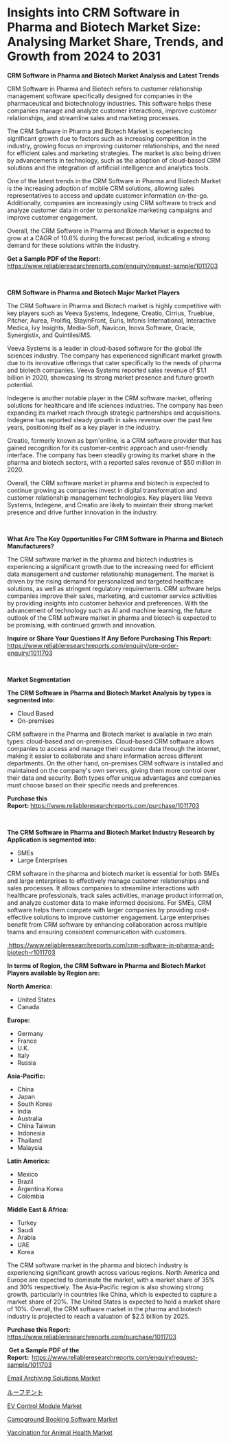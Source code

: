 <p><h1>Insights into CRM Software in Pharma and Biotech Market Size: Analysing Market Share, Trends, and Growth from 2024 to 2031</h1></p><p><strong>CRM Software in Pharma and Biotech Market Analysis and Latest Trends</strong></p>
<p><p>CRM Software in Pharma and Biotech refers to customer relationship management software specifically designed for companies in the pharmaceutical and biotechnology industries. This software helps these companies manage and analyze customer interactions, improve customer relationships, and streamline sales and marketing processes.</p><p>The CRM Software in Pharma and Biotech Market is experiencing significant growth due to factors such as increasing competition in the industry, growing focus on improving customer relationships, and the need for efficient sales and marketing strategies. The market is also being driven by advancements in technology, such as the adoption of cloud-based CRM solutions and the integration of artificial intelligence and analytics tools.</p><p>One of the latest trends in the CRM Software in Pharma and Biotech Market is the increasing adoption of mobile CRM solutions, allowing sales representatives to access and update customer information on-the-go. Additionally, companies are increasingly using CRM software to track and analyze customer data in order to personalize marketing campaigns and improve customer engagement.</p><p>Overall, the CRM Software in Pharma and Biotech Market is expected to grow at a CAGR of 10.6% during the forecast period, indicating a strong demand for these solutions within the industry.</p></p>
<p><strong>Get a Sample PDF of the Report:&nbsp;</strong> <a href="https://www.reliableresearchreports.com/enquiry/request-sample/1011703">https://www.reliableresearchreports.com/enquiry/request-sample/1011703</a></p>
<p>&nbsp;</p>
<p><strong>CRM Software in Pharma and Biotech Major Market Players</strong></p>
<p><p>The CRM Software in Pharma and Biotech market is highly competitive with key players such as Veeva Systems, Indegene, Creatio, Cirrius, Trueblue, Pitcher, Aurea, Prolifiq, StayinFront, Euris, Infonis International, Interactive Medica, Ivy Insights, Media-Soft, Navicon, Inova Software, Oracle, Synergistix, and QuintilesIMS.</p><p>Veeva Systems is a leader in cloud-based software for the global life sciences industry. The company has experienced significant market growth due to its innovative offerings that cater specifically to the needs of pharma and biotech companies. Veeva Systems reported sales revenue of $1.1 billion in 2020, showcasing its strong market presence and future growth potential.</p><p>Indegene is another notable player in the CRM software market, offering solutions for healthcare and life sciences industries. The company has been expanding its market reach through strategic partnerships and acquisitions. Indegene has reported steady growth in sales revenue over the past few years, positioning itself as a key player in the industry.</p><p>Creatio, formerly known as bpm'online, is a CRM software provider that has gained recognition for its customer-centric approach and user-friendly interface. The company has been steadily growing its market share in the pharma and biotech sectors, with a reported sales revenue of $50 million in 2020.</p><p>Overall, the CRM software market in pharma and biotech is expected to continue growing as companies invest in digital transformation and customer relationship management technologies. Key players like Veeva Systems, Indegene, and Creatio are likely to maintain their strong market presence and drive further innovation in the industry.</p></p>
<p>&nbsp;</p>
<p><strong>What Are The Key Opportunities For CRM Software in Pharma and Biotech Manufacturers?</strong></p>
<p><p>The CRM software market in the pharma and biotech industries is experiencing a significant growth due to the increasing need for efficient data management and customer relationship management. The market is driven by the rising demand for personalized and targeted healthcare solutions, as well as stringent regulatory requirements. CRM software helps companies improve their sales, marketing, and customer service activities by providing insights into customer behavior and preferences. With the advancement of technology such as AI and machine learning, the future outlook of the CRM software market in pharma and biotech is expected to be promising, with continued growth and innovation.</p></p>
<p><strong>Inquire or Share Your Questions If Any Before Purchasing This Report:</strong> <a href="https://www.reliableresearchreports.com/enquiry/pre-order-enquiry/1011703">https://www.reliableresearchreports.com/enquiry/pre-order-enquiry/1011703</a></p>
<p>&nbsp;</p>
<p><strong>Market Segmentation</strong></p>
<p><strong>The CRM Software in Pharma and Biotech Market Analysis by types is segmented into:</strong></p>
<p><ul><li>Cloud Based</li><li>On-premises</li></ul></p>
<p><p>CRM software in the Pharma and Biotech market is available in two main types: cloud-based and on-premises. Cloud-based CRM software allows companies to access and manage their customer data through the internet, making it easier to collaborate and share information across different departments. On the other hand, on-premises CRM software is installed and maintained on the company's own servers, giving them more control over their data and security. Both types offer unique advantages and companies must choose based on their specific needs and preferences.</p></p>
<p><strong>Purchase this Report:&nbsp;</strong><a href="https://www.reliableresearchreports.com/purchase/1011703">https://www.reliableresearchreports.com/purchase/1011703</a></p>
<p>&nbsp;</p>
<p><strong>The CRM Software in Pharma and Biotech Market Industry Research by Application is segmented into:</strong></p>
<p><ul><li>SMEs</li><li>Large Enterprises</li></ul></p>
<p><p>CRM software in the pharma and biotech market is essential for both SMEs and large enterprises to effectively manage customer relationships and sales processes. It allows companies to streamline interactions with healthcare professionals, track sales activities, manage product information, and analyze customer data to make informed decisions. For SMEs, CRM software helps them compete with larger companies by providing cost-effective solutions to improve customer engagement. Large enterprises benefit from CRM software by enhancing collaboration across multiple teams and ensuring consistent communication with customers.</p></p>
<p><a href="https://www.reliableresearchreports.com/crm-software-in-pharma-and-biotech-r1011703">&nbsp;https://www.reliableresearchreports.com/crm-software-in-pharma-and-biotech-r1011703</a></p>
<p><strong>In terms of Region, the CRM Software in Pharma and Biotech Market Players available by Region are:</strong></p>
<p>
    <p> <strong> North America: </strong>
        <ul>
            <li>United States</li>
            <li>Canada</li>
        </ul>
        </p> 
    <p> <strong> Europe: </strong>
        <ul>
            <li>Germany</li>
            <li>France</li>
            <li>U.K.</li>
            <li>Italy</li>
            <li>Russia</li>
        </ul>
        </p> 
    <p> <strong> Asia-Pacific: </strong>
        <ul>
            <li>China</li>
            <li>Japan</li>
            <li>South Korea</li>
            <li>India</li>
            <li>Australia</li>
            <li>China Taiwan</li>
            <li>Indonesia</li>
            <li>Thailand</li>
            <li>Malaysia</li>
        </ul>
        </p> 
    <p> <strong> Latin America: </strong>
        <ul>
            <li>Mexico</li>
            <li>Brazil</li>
            <li>Argentina Korea</li>
            <li>Colombia</li>
        </ul>
        </p> 
    <p> <strong> Middle East & Africa: </strong>
        <ul>
            <li>Turkey</li>
            <li>Saudi</li>
            <li>Arabia</li>
            <li>UAE</li>
            <li>Korea</li>
        </ul>
    </p>
    </p>
<p><p>The CRM software market in the pharma and biotech industry is experiencing significant growth across various regions. North America and Europe are expected to dominate the market, with a market share of 35% and 30% respectively. The Asia-Pacific region is also showing strong growth, particularly in countries like China, which is expected to capture a market share of 20%. The United States is expected to hold a market share of 10%. Overall, the CRM software market in the pharma and biotech industry is projected to reach a valuation of $2.5 billion by 2025.</p></p>
<p><strong>Purchase this Report: </strong><a href="https://www.reliableresearchreports.com/purchase/1011703">https://www.reliableresearchreports.com/purchase/1011703</a></p>
<p>&nbsp;<strong>Get a Sample PDF of the Report:&nbsp;&nbsp;</strong><a href="https://www.reliableresearchreports.com/enquiry/request-sample/1011703">https://www.reliableresearchreports.com/enquiry/request-sample/1011703</a></p>
<p><strong></strong></p>
<p><p><a href="https://www.linkedin.com/pulse/analyzing-email-archiving-solutions-market-global-industry-xfuwe">Email Archiving Solutions Market</a></p><p><a href="https://github.com/andym141978/Market-Research-Report-List-1/blob/main/451777457350.md">ルーフテント</a></p><p><a href="https://github.com/Hazelklievgspy6vdcsmu106w/Market-Research-Report-List-2/blob/main/ev-control-module-market.md">EV Control Module Market</a></p><p><a href="https://www.linkedin.com/pulse/campground-booking-software-market-size-reveals-best-marketing-s9ese">Campground Booking Software Market</a></p><p><a href="https://github.com/lubmix/Market-Research-Report-List-2/blob/main/vaccination-for-animal-health-market.md">Vaccination for Animal Health Market</a></p></p>